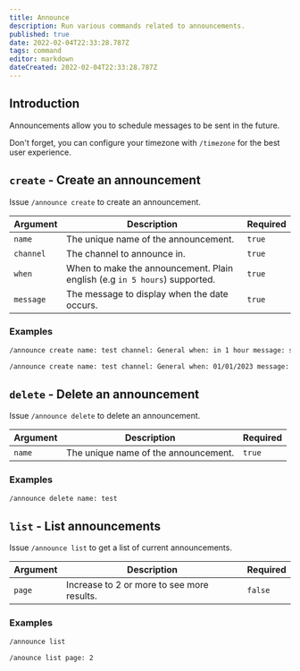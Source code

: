 ```yaml
---
title: Announce
description: Run various commands related to announcements.
published: true
date: 2022-02-04T22:33:28.787Z
tags: command
editor: markdown
dateCreated: 2022-02-04T22:33:28.787Z
---
```


## Introduction

Announcements allow you to schedule messages to be sent in the future. 

Don't forget, you can configure your timezone with `/timezone` for the best user experience.

## `create` - Create an announcement

Issue `/announce create` to create an announcement. 

| Argument | Description | Required |
|----------|-------------|----------|
| `name` | The unique name of the announcement. | `true` |
| `channel` | The channel to announce in. | `true` |
| `when` | When to make the announcement. Plain english (e.g `in 5 hours`) supported. | `true` |
| `message` | The message to display when the date occurs. | `true` |

### Examples

``` bash
/announce create name: test channel: General when: in 1 hour message: sweet!

/announce create name: test channel: General when: 01/01/2023 message: Happy New Year!/
```

## `delete` - Delete an announcement

Issue `/announce delete` to delete an announcement.

| Argument | Description | Required |
|----------|-------------|----------|
| `name` | The unique name of the announcement. | `true` |

### Examples

``` bash
/announce delete name: test
```

## `list` - List announcements

Issue `/announce list` to get a list of current announcements.

| Argument | Description | Required |
|----------|-------------|----------|
| `page` | Increase to 2 or more to see more results. | `false` |

### Examples

``` bash
/announce list

/anounce list page: 2
```